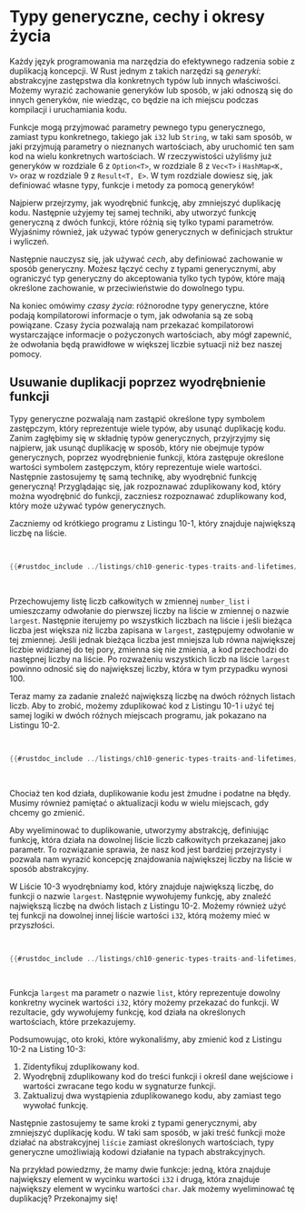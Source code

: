 # Typy generyczne, cechy i okresy życia

Każdy język programowania ma narzędzia do efektywnego radzenia sobie z duplikacją
koncepcji. W Rust jednym z takich narzędzi są *generyki*: abstrakcyjne zastępstwa dla
konkretnych typów lub innych właściwości. Możemy wyrazić zachowanie generyków lub
sposób, w jaki odnoszą się do innych generyków, nie wiedząc, co będzie na ich miejscu
podczas kompilacji i uruchamiania kodu.

Funkcje mogą przyjmować parametry pewnego typu generycznego, zamiast typu konkretnego,
takiego jak `i32` lub `String`, w taki sam sposób, w jaki przyjmują parametry o nieznanych
wartościach, aby uruchomić ten sam kod na wielu konkretnych wartościach. W rzeczywistości użyliśmy już
generyków w rozdziale 6 z `Option<T>`, w rozdziale 8 z `Vec<T>` i
`HashMap<K, V>` oraz w rozdziale 9 z `Result<T, E>`. W tym rozdziale
dowiesz się, jak definiować własne typy, funkcje i metody za pomocą generyków!

Najpierw przejrzymy, jak wyodrębnić funkcję, aby zmniejszyć duplikację kodu. Następnie
użyjemy tej samej techniki, aby utworzyć funkcję generyczną z dwóch funkcji, które
różnią się tylko typami parametrów. Wyjaśnimy również, jak używać
typów generycznych w definicjach struktur i wyliczeń.

Następnie nauczysz się, jak używać *cech*, aby definiować zachowanie w sposób generyczny. Możesz
łączyć cechy z typami generycznymi, aby ograniczyć typ generyczny do akceptowania
tylko tych typów, które mają określone zachowanie, w przeciwieństwie do dowolnego typu.

Na koniec omówimy *czasy życia*: różnorodne typy generyczne, które
podają kompilatorowi informacje o tym, jak odwołania są ze sobą powiązane. Czasy życia pozwalają
nam przekazać kompilatorowi wystarczające informacje o pożyczonych wartościach, aby mógł
zapewnić, że odwołania będą prawidłowe w większej liczbie sytuacji niż bez naszej
pomocy.

## Usuwanie duplikacji poprzez wyodrębnienie funkcji

Typy generyczne pozwalają nam zastąpić określone typy symbolem zastępczym, który reprezentuje
wiele typów, aby usunąć duplikację kodu. Zanim zagłębimy się w składnię typów generycznych,
przyjrzyjmy się najpierw, jak usunąć duplikację w sposób, który nie obejmuje
typów generycznych, poprzez wyodrębnienie funkcji, która zastępuje określone wartości
symbolem zastępczym, który reprezentuje wiele wartości. Następnie zastosujemy tę samą
technikę, aby wyodrębnić funkcję generyczną! Przyglądając się, jak rozpoznawać
zduplikowany kod, który można wyodrębnić do funkcji, zaczniesz rozpoznawać
zduplikowany kod, który może używać typów generycznych.

Zaczniemy od krótkiego programu z Listingu 10-1, który znajduje największą
liczbę na liście.

<Listing number="10-1" file-name="src/main.rs" caption="Finding the largest number in a list of numbers">

```rust
{{#rustdoc_include ../listings/ch10-generic-types-traits-and-lifetimes/listing-10-01/src/main.rs:here}}
```

</Listing>

Przechowujemy listę liczb całkowitych w zmiennej `number_list` i umieszczamy odwołanie
do pierwszej liczby na liście w zmiennej o nazwie `largest`. Następnie iterujemy
po wszystkich liczbach na liście i jeśli bieżąca liczba jest większa niż
liczba zapisana w `largest`, zastępujemy odwołanie w tej zmiennej.
Jeśli jednak bieżąca liczba jest mniejsza lub równa największej liczbie widzianej
do tej pory, zmienna się nie zmienia, a kod przechodzi do następnej liczby
na liście. Po rozważeniu wszystkich liczb na liście `largest` powinno
odnosić się do największej liczby, która w tym przypadku wynosi 100.

Teraz mamy za zadanie znaleźć największą liczbę na dwóch różnych listach
liczb. Aby to zrobić, możemy zduplikować kod z Listingu 10-1 i użyć
tej samej logiki w dwóch różnych miejscach programu, jak pokazano na Listingu 10-2.

<Listing number="10-2" file-name="src/main.rs" caption="Code to find the largest number in *two* lists of numbers">

```rust
{{#rustdoc_include ../listings/ch10-generic-types-traits-and-lifetimes/listing-10-02/src/main.rs}}
```

</Listing>

Chociaż ten kod działa, duplikowanie kodu jest żmudne i podatne na błędy. Musimy również
pamiętać o aktualizacji kodu w wielu miejscach, gdy chcemy go
zmienić.

Aby wyeliminować to duplikowanie, utworzymy abstrakcję, definiując
funkcję, która działa na dowolnej liście liczb całkowitych przekazanej jako parametr. To
rozwiązanie sprawia, że ​​nasz kod jest bardziej przejrzysty i pozwala nam wyrazić koncepcję znajdowania
największej liczby na liście w sposób abstrakcyjny.

W Liście 10-3 wyodrębniamy kod, który znajduje największą liczbę, do
funkcji o nazwie `largest`. Następnie wywołujemy funkcję, aby znaleźć największą liczbę
na dwóch listach z Listingu 10-2. Możemy również użyć tej funkcji na dowolnej innej
liście wartości `i32`, którą możemy mieć w przyszłości.

<Listing number="10-3" file-name="src/main.rs" caption="Abstracted code to find the largest number in two lists">

```rust
{{#rustdoc_include ../listings/ch10-generic-types-traits-and-lifetimes/listing-10-03/src/main.rs:here}}
```

</Listing>

Funkcja  `largest` ma parametr o nazwie `list`, który reprezentuje dowolny
konkretny wycinek wartości `i32`, który możemy przekazać do funkcji. W rezultacie,
gdy wywołujemy funkcję, kod działa na określonych wartościach, które przekazujemy.

Podsumowując, oto kroki, które wykonaliśmy, aby zmienić kod z Listingu 10-2 na
Listing 10-3:

1. Zidentyfikuj zduplikowany kod.
1. Wyodrębnij zduplikowany kod do treści funkcji i określ
dane wejściowe i wartości zwracane tego kodu w sygnaturze funkcji.
1. Zaktualizuj dwa wystąpienia zduplikowanego kodu, aby zamiast tego wywołać funkcję.

Następnie zastosujemy te same kroki z typami generycznymi, aby zmniejszyć duplikację kodu. W taki sam sposób, w jaki treść funkcji może działać na abstrakcyjnej `liście` zamiast
określonych wartościach, typy generyczne umożliwiają kodowi działanie na typach abstrakcyjnych.

Na przykład powiedzmy, że mamy dwie funkcje: jedną, która znajduje największy element w
wycinku wartości `i32` i drugą, która znajduje największy element w wycinku wartości `char`. Jak możemy wyeliminować tę duplikację? Przekonajmy się!
